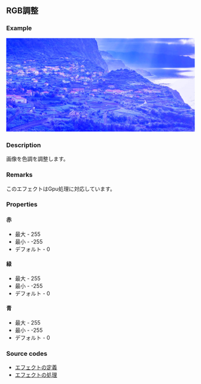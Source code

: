 ## RGB調整

### Example

![](https://github.com/b-editor/BEditor/raw/main/docs/example/rgb-correction.jpg)

### Description

画像を色調を調整します。

### Remarks

このエフェクトはGpu処理に対応しています。

### Properties

#### 赤

* 最大 - 255
* 最小 - -255
* デフォルト - 0

#### 緑

* 最大 - 255
* 最小 - -255
* デフォルト - 0

#### 青

* 最大 - 255
* 最小 - -255
* デフォルト - 0

### Source codes

* [エフェクトの定義](https://github.com/b-editor/BEditor/blob/main/src/BEditor.Primitive/Effects/PrimitiveImages/RGBColor.cs)
* [エフェクトの処理](https://github.com/b-editor/BEditor/blob/main/src/BEditor.Drawing/PixelOperation/RGBColorOperation.cs)

